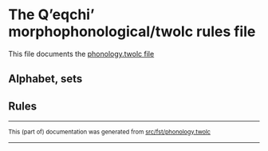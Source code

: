 # The Qʼeqchiʼ morphophonological/twolc rules file 

This file documents the [phonology.twolc file](http://github.com/giellalt/lang-kek/blob/main/src/fst/phonology.twolc) 

## Alphabet, sets

## Rules

* * *

<small>This (part of) documentation was generated from [src/fst/phonology.twolc](https://github.com/giellalt/lang-kek/blob/main/src/fst/phonology.twolc)</small>

---

